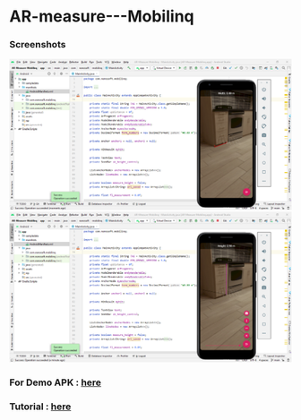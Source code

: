 # AR-measure---Mobilinq

### Screenshots

<img src = "Screenshots/Screenshot_1.png" />
<img src = "Screenshots/Screenshot_2.png" />

### For Demo APK : [here](https://github.com/truedev0420/AR-Measure-Mobilinq/blob/main/Demo/AR_mobilinq.apk)
### Tutorial : [here](https://github.com/truedev0420/AR-Measure-Mobilinq/blob/main/Demo/AR_mobilinq.mp4)
